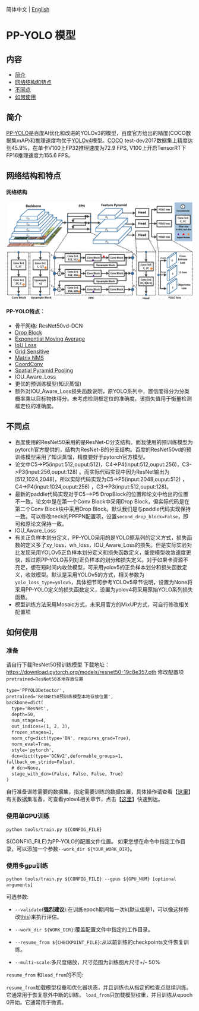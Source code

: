 简体中文 | [English](pp-yolo.md)

# PP-YOLO 模型

## 内容
- [简介](#简介)
- [网络结构和特点](#网络结构和特点)
- [不同点](#不同点)
- [如何使用](#如何使用)

## 简介

[PP-YOLO](https://arxiv.org/abs/2007.12099)是百度AI优化和改进的YOLOv3的模型，百度官方给出的精度(COCO数据集mAP)和推理速度均优于[YOLOv4](https://arxiv.org/abs/2004.10934)模型。[COCO](http://cocodataset.org) test-dev2017数据集上精度达到45.9%，在单卡V100上FP32推理速度为72.9 FPS, V100上开启TensorRT下FP16推理速度为155.6 FPS。
## 网络结构和特点
#### 网络结构
<div align="center">
  <img src="./images/pp-yolo.png" width=500 />
</div>

#### PP-YOLO特点：
- 骨干网络: ResNet50vd-DCN
- [Drop Block](https://arxiv.org/abs/1810.12890)
- [Exponential Moving Average](https://www.investopedia.com/terms/e/ema.asp)
- [IoU Loss](https://arxiv.org/pdf/1902.09630.pdf)
- [Grid Sensitive](https://arxiv.org/abs/2004.10934)
- [Matrix NMS](https://arxiv.org/pdf/2003.10152.pdf)
- [CoordConv](https://arxiv.org/abs/1807.03247)
- [Spatial Pyramid Pooling](https://arxiv.org/abs/1406.4729)
- IOU_Aware_Loss
- 更优的预训练模型(知识蒸馏)
- 额外对IOU_Aware_Loss损失函数说明，原YOLO系列中，置信度得分为分类概率乘以目标物体得分。未考虑检测框定位的准确度。该损失值用于衡量检测框定位的准确度。

## 不同点
- 百度使用的ResNet50采用的是ResNet-D分支结构。而我使用的预训练模型为pytorch官方提供的，结构为ResNet-B的分支结构。百度的ResNet50vd的预训练模型采用了知识蒸馏，精度要好于pytorch官方模型。
- 论文中C5->P5(input:512,ouput:512)，C4->P4(input:512,ouput:256)，C3->P3(input:256,ouput:128)  。而实际代码实现中因为ResNet输出为[512,1024,2048]，所以实际代码实现为C5->P5(input:2048,ouput:512) ，C4->P4(input:1024,ouput:256)  ，C3->P3(input:512,ouput:128)。  
- 最新的paddle代码实现对于C5-->P5 DropBlock的位置和论文中给出的位置不一致。论文中是在第一个Conv Block中采用Drop Block，但实际代码是在第二个Conv Block块中采用Drop Block。默认我们是与paddle代码实现保持一致。可以修改neck的PPFPN配置项，设置`second_drop_block=False`，即可和原论文保持一致。
- IOU_Aware_Loss
- 有关正负样本划分定义，PP-YOLO采用的是YOLO原系列的定义方式，损失函数的定义多了xy_loss，wh_loss，IOU_Aware_Loss的损失。但是实际实验对比发现采用YOLOv5正负样本划分定义和损失函数定义，能使模型收敛速度更快，超过原PP-YOLO系列对正负样本的划分和损失定义。对于如果卡资源不充足，想在短时间内收敛模型，可采用yolov5的正负样本划分和损失函数定义，收敛模型。默认是采用YOLOv5的方式，相关参数为`yolo_loss_type=yolov5`，具体细节可参考YOLOv5章节说明，设置为None将采用PP-YOLO定义的损失函数定义，设置为yolov4将采用原始YOLO系列损失函数。
- 模型训练方法采用Mosaic方式，未采用官方的MixUP方式，可自行修改相关配置项

## 如何使用

### 准备
请自行下载ResNet50预训练模型
下载地址：https://download.pytorch.org/models/resnet50-19c8e357.pth
修改配置项`pretrained=ResNet50本地存放位置`
```shell
type='PPYOLODetector',  
pretrained='ResNet50预训练模型本地存放位置',  
backbone=dict(  
  type='ResNet',  
  depth=50,  
  num_stages=4,  
  out_indices=(1, 2, 3),  
  frozen_stages=1,  
  norm_cfg=dict(type='BN', requires_grad=True),  
  norm_eval=True,  
  style='pytorch',  
  dcn=dict(type='DCNv2',deformable_groups=1, fallback_on_stride=False),  
  # dcn=None,  
  stage_with_dcn=(False, False, False, True)  
)
```
自行准备训练需要的数据集，指定需要训练的数据位置，具体操作请查看【[这里](INSTALL_cn.md)】有关数据集准备，可查看yolov4相关章节，点击【[这里](yolov4_cn.md)】快速到达。

### 使用单GPU训练
```shell
python tools/train.py ${CONFIG_FILE}
```
${CONFIG_FILE}为PP-YOLO的配置文件位置。
如果您想在命令中指定工作目录，可以添加一个参数`--work_dir ${YOUR_WORK_DIR}`。

### 使用多gpu训练

```shell
python tools/train.py ${CONFIG_FILE} --gpus ${GPU_NUM} [optional arguments]
```

可选参数:

- `--validate`(**强烈建议**):在训练epoch期间每一次k(默认值是1，可以像这样修改[this](../cfg/yolov4_coco_gpu.py#L138))来执行评估。

- `--work_dir ${WORK_DIR}`:覆盖配置文件中指定的工作目录。

- `--resume_from ${CHECKPOINT_FILE}`:从以前训练的checkpoints文件恢复训练。
- `--multi-scale`:多尺度缩放，尺寸范围为训练图片尺寸+/- 50%

`resume_from` 和`load_from`的不同:

`resume_from`加载模型权重和优化器状态，并且训练也从指定的检查点继续训练。它通常用于恢复意外中断的训练。
`load_from`只加载模型权重，并且训练从epoch 0开始。它通常用于微调。



